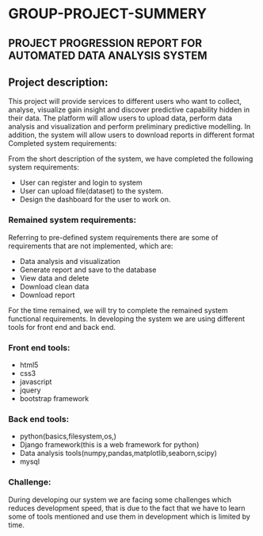 # GROUP-PROJECT-SUMMERY  
## PROJECT PROGRESSION REPORT FOR AUTOMATED DATA ANALYSIS SYSTEM  
## Project description:  
This project will provide services to different users who want to collect, analyse, visualize gain
insight and discover predictive capability hidden in their data. The platform will allow users to
upload data, perform data analysis and visualization and perform preliminary predictive
modelling. In addition, the system will allow users to download reports in different format  
Completed system requirements: 

From the short description of the system, we have completed the following system requirements:  
- User can register and login to system  
- User can upload file(dataset) to the system.  
- Design the dashboard for the user to work on. 
### Remained system requirements:  
Referring to pre-defined system requirements there are some of requirements that are not implemented, which are:  
- Data analysis and visualization  
- Generate report and save to the database 
- View data and delete  
- Download clean data   
- Download report  

For the time remained, we will try to complete the remained system functional requirements. 
In developing the system we are using different tools for front end and back end.  
### Front end tools:  
- html5  
- css3  
- javascript  
- jquery  
- bootstrap framework  
### Back end tools:  
- python(basics,filesystem,os,)  
- Django framework(this is a web framework for python)  
- Data analysis tools(numpy,pandas,matplotlib,seaborn,scipy)  
- mysql   
### Challenge:  
 During developing our system we are facing some challenges which  reduces development speed, that is due to the fact
 that we have to learn some of tools mentioned and use them in development which is limited by time.     
